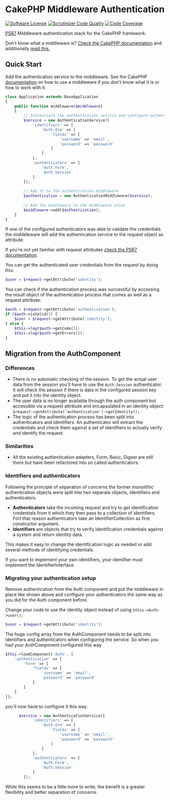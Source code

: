 # CakePHP Middleware Authentication

[![Software License](https://img.shields.io/badge/license-MIT-brightgreen.svg?style=flat-square)](LICENSE.txt) 
[![Scrutinizer Code Quality](https://scrutinizer-ci.com/g/burzum/cakephp-middleware-auth/badges/quality-score.png?b=master)](https://scrutinizer-ci.com/g/burzum/cakephp-middleware-auth/?branch=master) 
[![Code Coverage](https://scrutinizer-ci.com/g/burzum/cakephp-middleware-auth/badges/coverage.png?b=master)](https://scrutinizer-ci.com/g/burzum/cakephp-middleware-auth/?branch=master)

[PSR7](http://www.php-fig.org/psr/psr-7/) Middleware authentication stack for the CakePHP framework.

Don't know what a middleware is? [Check the CakePHP documentation](http://book.cakephp.org/3.0/en/controllers/middleware.html) and additionally [read this.](https://philsturgeon.uk/php/2016/05/31/why-care-about-php-middleware/)

## Quick Start

Add the authentication service to the middleware. See the CakePHP [documentation](http://book.cakephp.org/3.0/en/controllers/middleware.html#) on how to use a middleware if you don't know what it is or how to work with it.

```php
class Application extends BaseApplication
{
    public function middleware($middleware)
    {
        // Instantiate the authentication service and configure authenticators
        $service = new AuthenticationService([
            'identifiers' => [
                'Auth.Orm' => [
                    'fields' => [
                        'username' => 'email',
                        'password' => 'password'
                    ]
                ]
            ],
            'authenticators' => [
                'Auth.Form',
                'Auth.Session'
            ]
        ]);
        
        // Add it to the authentication middleware
        $authentication = new AuthenticationMiddleware($service);
        
        // Add the middleware to the middleware stack
        $middleware->add($authentication);
    }
}
```

If one of the configured authenticators was able to validate the credentials the middeleware will add the authentication service to the request object as attribute.

If you're not yet familiar with request attributes [check the PSR7 documentation](http://www.php-fig.org/psr/psr-7/).

You can get the authenticated user credentials from the request by doing this:

```php
$user = $request->getAttribute('identity');
```

You can check if the authentication process was successful by accessing the result object of the authentication process that comes as well as a request attribute:

```php
$auth = $request->getAttribute('authentication');
if ($auth->isValid()) {
    $user = $request->getAttribute('identity');
} else {
    $this->log($auth->getCode());
    $this->log($auth->getErrors());
}
```

## Migration from the AuthComponent

### Differences

* There is no automatic checking of the session. To get the actual user data from the session you'll have to use the `Auth.Session` authenticator. It will check the session if there is data in the configured session key and put it into the identity object.
* The user data is no longer available  through the auth component but accessible via a request attribute and encapsulated in an identity object: `$request->getAttribute('authentication')->getIdentity();`
* The logic of the authentication process has been split into authenticators and identifiers. An authenticator will extract the credentials and check them against a set of identifiers to actually verify and identify the request.

### Similarities

* All the existing authentication adapters, Form, Basic, Digest are still there but have been refactored into so called authenticators.

### Identifiers and authenticators

Following the principle of separation of concerns the former monolithic authentication objects were split into two separate objects, identifiers and authenticators.
 
* **Authenticators** take the incoming request and try to get identification credentials from it which they then pass to a collection of identifiers. Fort that reason authenticators take an IdentifierCollection as first constructor argument.
* **Identifiers** are objects that try to verify identification credentials against a system and return identity data. 

This makes it easy to change the identification logic as needed or add several methods of identifying credentials.

If you want to implement your own identifiers, your identifier must implement the IdentifierInterface.

### Migrating your authentication setup

Remove authentication from the Auth component and put the middleware in place like shown above and configure your authenticators the same way as you did for the Auth component before.

Change your code to use the identity object instead of using `$this->Auth->user()`;

```php
$user = $request->getAttribute('identity');
```

The huge config array from the AuthComponent needs to be split into identifiers and authenticators when configuring the service. So when you had your AuthComponent configured this way

```php
$this->loadComponent('Auth', [
    'authentication' => [
        'Form' => [
            'fields' => [
                'username' => 'email',
                'password' => 'password'
            ]
        ]
    ]
]);
```

you'll now have to configure it this way.

```php
      $service = new AuthenticationService([
            'identifiers' => [
                'Auth.Orm' => [
                    'fields' => [
                        'username' => 'email',
                        'password' => 'password'
                    ]
                ]
            ],
            'authenticators' => [
                'Auth.Form',
                'Auth.Session'
            ]
        ]);
```

While this seems to be a little more to write, the benefit is a greater flexibility and better separation of concerns.
